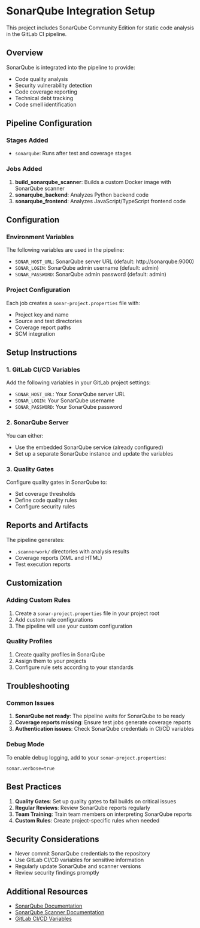 # SonarQube Integration Setup

This project includes SonarQube Community Edition for static code analysis in the GitLab CI pipeline.

## Overview

SonarQube is integrated into the pipeline to provide:
- Code quality analysis
- Security vulnerability detection
- Code coverage reporting
- Technical debt tracking
- Code smell identification

## Pipeline Configuration

### Stages Added
- `sonarqube`: Runs after test and coverage stages

### Jobs Added
1. **build_sonarqube_scanner**: Builds a custom Docker image with SonarQube scanner
2. **sonarqube_backend**: Analyzes Python backend code
3. **sonarqube_frontend**: Analyzes JavaScript/TypeScript frontend code

## Configuration

### Environment Variables
The following variables are used in the pipeline:
- `SONAR_HOST_URL`: SonarQube server URL (default: http://sonarqube:9000)
- `SONAR_LOGIN`: SonarQube admin username (default: admin)
- `SONAR_PASSWORD`: SonarQube admin password (default: admin)

### Project Configuration
Each job creates a `sonar-project.properties` file with:
- Project key and name
- Source and test directories
- Coverage report paths
- SCM integration

## Setup Instructions

### 1. GitLab CI/CD Variables
Add the following variables in your GitLab project settings:
- `SONAR_HOST_URL`: Your SonarQube server URL
- `SONAR_LOGIN`: Your SonarQube username
- `SONAR_PASSWORD`: Your SonarQube password

### 2. SonarQube Server
You can either:
- Use the embedded SonarQube service (already configured)
- Set up a separate SonarQube instance and update the variables

### 3. Quality Gates
Configure quality gates in SonarQube to:
- Set coverage thresholds
- Define code quality rules
- Configure security rules

## Reports and Artifacts

The pipeline generates:
- `.scannerwork/` directories with analysis results
- Coverage reports (XML and HTML)
- Test execution reports

## Customization

### Adding Custom Rules
1. Create a `sonar-project.properties` file in your project root
2. Add custom rule configurations
3. The pipeline will use your custom configuration

### Quality Profiles
1. Create quality profiles in SonarQube
2. Assign them to your projects
3. Configure rule sets according to your standards

## Troubleshooting

### Common Issues
1. **SonarQube not ready**: The pipeline waits for SonarQube to be ready
2. **Coverage reports missing**: Ensure test jobs generate coverage reports
3. **Authentication issues**: Check SonarQube credentials in CI/CD variables

### Debug Mode
To enable debug logging, add to your `sonar-project.properties`:
```
sonar.verbose=true
```

## Best Practices

1. **Quality Gates**: Set up quality gates to fail builds on critical issues
2. **Regular Reviews**: Review SonarQube reports regularly
3. **Team Training**: Train team members on interpreting SonarQube reports
4. **Custom Rules**: Create project-specific rules when needed

## Security Considerations

- Never commit SonarQube credentials to the repository
- Use GitLab CI/CD variables for sensitive information
- Regularly update SonarQube and scanner versions
- Review security findings promptly

## Additional Resources

- [SonarQube Documentation](https://docs.sonarqube.org/)
- [SonarQube Scanner Documentation](https://docs.sonarqube.org/latest/analysis/scan/sonarscanner/)
- [GitLab CI/CD Variables](https://docs.gitlab.com/ee/ci/variables/) 